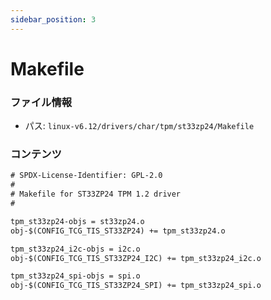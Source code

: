 ```yaml
---
sidebar_position: 3
---
```

# Makefile

### ファイル情報

- パス: `linux-v6.12/drivers/char/tpm/st33zp24/Makefile`

### コンテンツ

```txt
# SPDX-License-Identifier: GPL-2.0
#
# Makefile for ST33ZP24 TPM 1.2 driver
#

tpm_st33zp24-objs = st33zp24.o
obj-$(CONFIG_TCG_TIS_ST33ZP24) += tpm_st33zp24.o

tpm_st33zp24_i2c-objs = i2c.o
obj-$(CONFIG_TCG_TIS_ST33ZP24_I2C) += tpm_st33zp24_i2c.o

tpm_st33zp24_spi-objs = spi.o
obj-$(CONFIG_TCG_TIS_ST33ZP24_SPI) += tpm_st33zp24_spi.o

```
